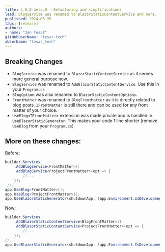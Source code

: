 ```yaml
---
title: 1.0.0-beta.9 - Refactoring and simplifications 
lead: BlogService was renamed to BlazorStaticContentService and more.
published: 2024-06-20
tags: [release]
authors:
- name: "Jan Tesař"
gitHubUserName: "tesar-tech"
xUserName: "tesar_tech"
---
```




## Breaking Changes

- `BlogService` was renamed to `BlazorStaticContentService` as it serves more general purpose now.
- `BlogService` was renamed to `AddBlazorStaticContentService`. Use this in your `Program.cs`
- `BlogOption` was also renamed to `BlazorStaticContentOptions`.
- `FrontMatter` was renamed to `BlogFrontMatter` as it is directly related to blog posts. `IFrontMatter` is still there and can be used for any front matter of your choice.
- `UseBlog<TFrontMatter>` extension was made private and is handled in `UseBlazorStaticGenerator`. This makes your code 1 line shorter (remove `UseBlog` from your `Program.cs`) 

## More on these changes:


Before:

```csharp
builder.Services
    .AddBlogService<FrontMatter>()
    .AddBlogService<ProjectFrontMatter>(opt => {
        //...
    });
 //..
app.UseBlog<FrontMatter>();
app.UseBlog<ProjectFrontMatter>();
app.UseBlazorStaticGenerator(shutdownApp: !app.Environment.IsDevelopment());   
```

Now:

```csharp
builder.Services
    .AddBlazorStaticContentService<BlogFrontMatter>()
    .AddBlazorStaticContentService<ProjectFrontMatter>(opt => {
        //...
    });
//..
app.UseBlazorStaticGenerator(shutdownApp: !app.Environment.IsDevelopment());   
```


